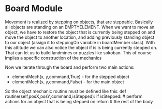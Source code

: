 # Board Module

Movement is realized by stepping on objects, that are steppable. Basically all objects are standing on an EMPTYELEMENT. When we want to move an object, we have to restore the object that is currently being stepped on and move the object to another location,
and adding previously standing object to our object (assign it to steppingOn variable in boardMember class). With this attitude we can also notice the object if is is being currently stepped on.
That can let us to build landmines or puzzles like sokoban. This of course implies a specific construction of the mechanics

Now we iterate through the board and perform two main actions:
* elementMech(x, y,command,True) - for the stepped object
* elementMech(x, y,command,False) - for the main object

So the object mechanic routine must be defined like this:
    def routine(self,posX,posY,command,isStepped):
        if isStepped:
            # perform actions for an object that is being stepped on
            return
        # the rest of the body



